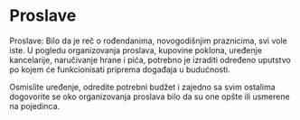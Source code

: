 # Proslave

Proslave: Bilo da je reč o rođendanima, novogodišnjim praznicima, svi vole iste. U pogledu organizovanja proslava, kupovine poklona, uređenje kancelarije, naručivanje hrane i pića, potrebno je izraditi određeno uputstvo po kojem će funkcionisati priprema događaja u budućnosti.

Osmislite uređenje, odredite potrebni budžet i zajedno sa svim ostalima dogovorite se oko organizovanja proslava bilo da su one opšte ili usmerene na pojedinca. 


